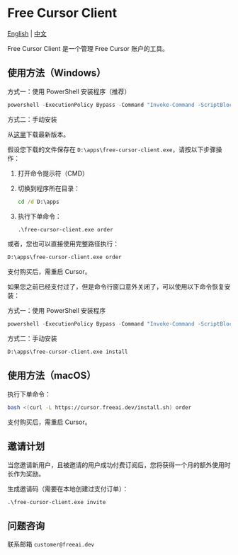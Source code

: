 # Free Cursor Client

[English](./README.md) | [中文](./README_zh.md)

Free Cursor Client 是一个管理 Free Cursor 账户的工具。

## 使用方法（Windows）

方式一：使用 PowerShell 安装程序（推荐）

```powershell
powershell -ExecutionPolicy Bypass -Command "Invoke-Command -ScriptBlock ([scriptblock]::Create((irm 'https://cursor.freeai.dev/install.ps1'))) -ArgumentList 'order'"
```

方式二：手动安装

从[这里](https://github.com/freeai-dev/free-cursor-client/releases)下载最新版本。

假设您下载的文件保存在 `D:\apps\free-cursor-client.exe`，请按以下步骤操作：

1. 打开命令提示符（CMD）
2. 切换到程序所在目录：

   ```cmd
   cd /d D:\apps
   ```

3. 执行下单命令：

   ```cmd
   .\free-cursor-client.exe order
   ```

或者，您也可以直接使用完整路径执行：

```cmd
D:\apps\free-cursor-client.exe order
```

支付购买后，需重启 Cursor。

如果您之前已经支付过了，但是命令行窗口意外关闭了，可以使用以下命令恢复安装：

方式一：使用 PowerShell 安装程序

```powershell
powershell -ExecutionPolicy Bypass -Command "Invoke-Command -ScriptBlock ([scriptblock]::Create((irm 'https://cursor.freeai.dev/install.ps1'))) -ArgumentList 'install'"
```

方式二：手动安装

```cmd
D:\apps\free-cursor-client.exe install
```

## 使用方法（macOS）

执行下单命令：

```bash
bash <(curl -L https://cursor.freeai.dev/install.sh) order
```

支付购买后，需重启 Cursor。

## 邀请计划

当您邀请新用户，且被邀请的用户成功付费订阅后，您将获得一个月的额外使用时长作为奖励。

生成邀请码（需要在本地创建过支付订单）：

```cmd
.\free-cursor-client.exe invite
```

## 问题咨询

联系邮箱 `customer@freeai.dev`
